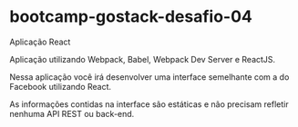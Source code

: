 # bootcamp-gostack-desafio-04
Aplicação React

Aplicação utilizando Webpack, Babel, Webpack Dev Server e ReactJS.

Nessa aplicação você irá desenvolver uma interface semelhante com a do 
Facebook utilizando React.

As informações contidas na interface são estáticas e não precisam refletir 
nenhuma API REST ou back-end.